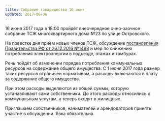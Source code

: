 ```yaml
---
title: Собрание товарищества 16 июня
updated: 2017-06-06
---
```


16 июня 2017 года в 18:00 пройдёт внеочередное очно-заочное собрание ТСЖ
многоквартирного дома №23 по улице Островского.

На повестке дня приём новых членов ТСЖ, обсуждение [постановления Правительства РФ от 26.12.2016 №1498](http://pravo.gov.ru/laws/acts/3/49525756.html) и мер по снижению
потребления электроэнергии в подъезде, этажах и тамбурах.

Речь пойдёт об изменении порядка потребления коммунальных ресурсов на
содержание общего имущества. С 1 июня 2017 года размер таких ресурсов ограничен
нормативом, а расходы включаются в плату за содержание общего имущества.

При этом расходы выделяются из общей суммы, которую устанавливают сами
собственники. До этого расходы относились к коммунальным услугам, а теперь
входят в жилищные.

Приглашаем собственников, нанимателей и арендодаторов принять участие в обсуждении.
Явка обязательна.
